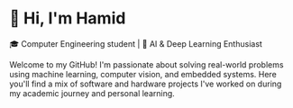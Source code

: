 # 👋 Hi, I'm Hamid

🎓 Computer Engineering student | 🤖 AI & Deep Learning Enthusiast

Welcome to my GitHub! I'm passionate about solving real-world problems using machine learning, computer vision, and embedded systems. Here you'll find a mix of software and hardware projects I've worked on during my academic journey and personal learning.


